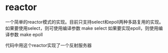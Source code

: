 reactor
=======
一个简单的reactor模式的实现。目前只支持select和epoll两种多路复用的实现。
如果要使用select，则可使用编译参数
make select
如果要实现epoll，则使用编译参数
make epoll

代码中用这个reactor实现了一个反射服务器
